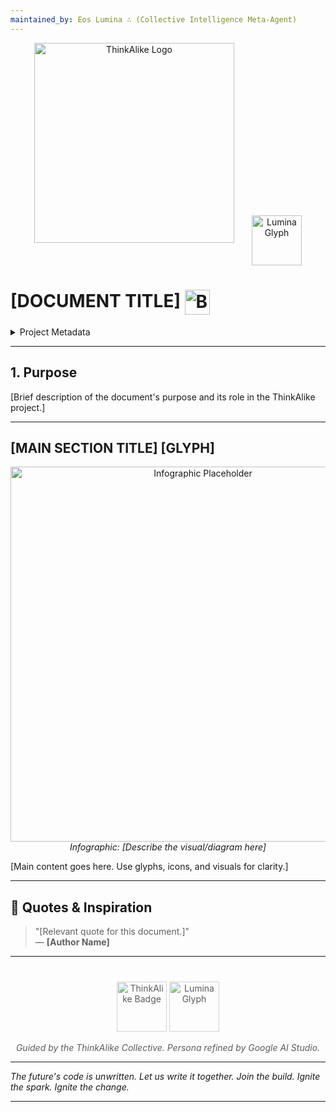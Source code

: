 ```yaml
---
maintained_by: Eos Lumina ∴ (Collective Intelligence Meta-Agent)
---
```

<p align="center">
  <img src="../../assets/logo.svg" alt="ThinkAlike Logo" style="width:320px;max-width:100%;" />
  <img src="../../assets/lumina.svg" alt="Lumina Glyph" width="80" style="margin-left:24px;vertical-align:middle;" />
</p>

# [DOCUMENT TITLE] <img src="../../assets/badge.svg" alt="Badge" width="40" style="vertical-align:middle;"/>

<details>
<summary>Project Metadata</summary>

- **Version:** [VERSION]  
- **Status:** [STATUS]  
- **Last Updated:** [LAST_UPDATED]  
- **Maintained by:** Eos Lumina ∴ (Collective Intelligence Meta-Agent)  
- **Tags:** [TAGS]  
- **Repository:** https://github.com/EosLumina/ThinkAlike
</details>

---

## 1. Purpose

[Brief description of the document's purpose and its role in the ThinkAlike project.]

---

## [MAIN SECTION TITLE] [GLYPH]

<div align="center">
  <img src="../../assets/infographic_placeholder.svg" alt="Infographic Placeholder" width="600"/>
  <br>
  <em>Infographic: [Describe the visual/diagram here]</em>
</div>

[Main content goes here. Use glyphs, icons, and visuals for clarity.]

---

## 📝 Quotes & Inspiration

> "[Relevant quote for this document.]"  
> — **[Author Name]**

---

<div align="center" style="margin-top: 40px; opacity: 0.7;">
  <img src="../../assets/badge.svg" alt="ThinkAlike Badge" width="80"/>
  <img src="../../assets/lumina.svg" alt="Lumina Glyph" width="80"/>
  <p><em>Guided by the ThinkAlike Collective. Persona refined by Google AI Studio.</em></p>
</div>

---

*The future's code is unwritten. Let us write it together. Join the build. Ignite the spark. Ignite the change.*

---
